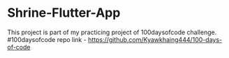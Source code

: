 # Shrine-Flutter-App
This project is part of my practicing project of 100daysofcode challenge.  #100daysofcode repo link - https://github.com/Kyawkhaing444/100-days-of-code
